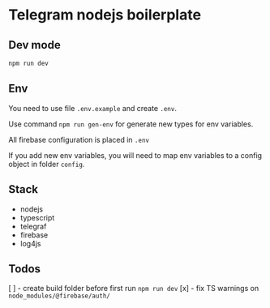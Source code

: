 # Telegram nodejs boilerplate

## Dev mode

```bash
npm run dev
```

## Env

You need to use file `.env.example` and create `.env`.

Use command `npm run gen-env` for generate new types for env variables.

All firebase configuration is placed in `.env`

If you add new env variables, you will need to map env variables to a config object in folder `config`.

## Stack

- nodejs
- typescript
- telegraf
- firebase
- log4js

## Todos

[ ] - create build folder before first run `npm run dev`
[x] - fix TS warnings on `node_modules/@firebase/auth/`

